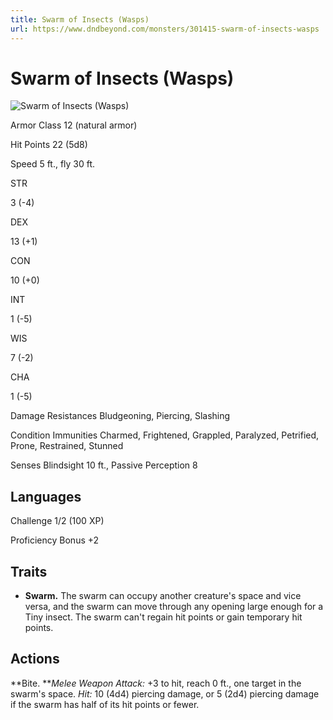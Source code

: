 ```yaml
---
title: Swarm of Insects (Wasps)
url: https://www.dndbeyond.com/monsters/301415-swarm-of-insects-wasps
---
```


# Swarm of Insects (Wasps)

![Swarm of Insects (Wasps)](swarm-of-insects-wasps.png)

Armor Class
12
(natural armor)

Hit Points
22
(5d8)

Speed
5 ft., fly 30 ft.

STR

3
(-4)

DEX

13
(+1)

CON

10
(+0)

INT

1
(-5)

WIS

7
(-2)

CHA

1
(-5)

Damage Resistances
Bludgeoning, Piercing, Slashing

Condition Immunities
Charmed, Frightened, Grappled, Paralyzed, Petrified, Prone, Restrained, Stunned

Senses
Blindsight 10 ft., Passive Perception 8

Languages
--

Challenge
1/2 (100 XP)

Proficiency Bonus
+2

## Traits

* **Swarm.** The swarm can occupy another creature's space and vice versa, and the swarm can move through any opening large enough for a Tiny insect. The swarm can't regain hit points or gain temporary hit points.

## Actions

**Bite. ***Melee Weapon Attack:* +3 to hit, reach 0 ft., one target in the swarm's space. *Hit:* 10 (4d4) piercing damage, or 5 (2d4) piercing damage if the swarm has half of its hit points or fewer.